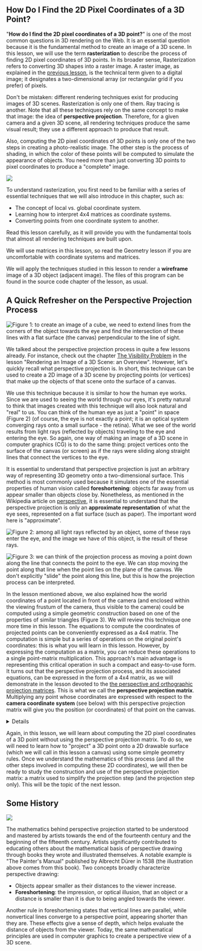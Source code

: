 ## How Do I Find the 2D Pixel Coordinates of a 3D Point?

"**How do I find the 2D pixel coordinates of a 3D point?**" is one of the most common questions in 3D rendering on the Web. It is an essential question because it is the fundamental method to create an image of a 3D scene. In this lesson, we will use the term **rasterization** to describe the process of finding 2D pixel coordinates of 3D points. In its broader sense, Rasterization refers to converting 3D shapes into a raster image. A raster image, as explained in the [previous lesson](/lessons/3d-basic-rendering/rendering-3d-scene-overview), is the technical term given to a digital image; it designates a two-dimensional array (or rectangular grid if you prefer) of pixels.

Don't be mistaken: different rendering techniques exist for producing images of 3D scenes. Rasterization is only one of them. Ray tracing is another. Note that all these techniques rely on the same concept to make that image: the idea of **perspective projection**. Therefore, for a given camera and a given 3D scene, all rendering techniques produce the same visual result; they use a different approach to produce that result.

Also, computing the 2D pixel coordinates of 3D points is only one of the two steps in creating a photo-realistic image. The other step is the process of shading, in which the color of these points will be computed to simulate the appearance of objects. You need more than just converting 3D points to pixel coordinates to produce a "complete" image.

![](/images/perspective-matrix/xtree.png?)

To understand rasterization, you first need to be familiar with a series of essential techniques that we will also introduce in this chapter, such as:
- The concept of local vs. global coordinate system.
- Learning how to interpret 4x4 matrices as coordinate systems.
- Converting points from one coordinate system to another.

Read this lesson carefully, as it will provide you with the fundamental tools that almost all rendering techniques are built upon.

We will use matrices in this lesson, so read the Geometry lesson if you are uncomfortable with coordinate systems and matrices.

We will apply the techniques studied in this lesson to render a **wireframe** image of a 3D object (adjacent image). The files of this program can be found in the source code chapter of the lesson, as usual.

## A Quick Refresher on the Perspective Projection Process

![Figure 1: to create an image of a cube, we need to extend lines from the corners of the object towards the eye and find the intersection of these lines with a flat surface (the canvas) perpendicular to the line of sight.](/images/rendering-3d-scene-overview/perspective4.png?)

We talked about the perspective projection process in quite a few lessons already. For instance, check out the chapter [The Visibility Problem](lessons/3d-basic-rendering/rendering-3d-scene-overview/visibility-problem) in the lesson "Rendering an Image of a 3D Scene: an Overview". However, let's quickly recall what perspective projection is. In short, this technique can be used to create a 2D image of a 3D scene by projecting points (or vertices) that make up the objects of that scene onto the surface of a canvas.

We use this technique because it is similar to how the human eye works. Since we are used to seeing the world through our eyes, it's pretty natural to think that images created with this technique will also look natural and "real" to us. You can think of the human eye as just a "point" in space (Figure 2) (of course, the eye is not exactly a point; it is an optical system converging rays onto a small surface - the retina). What we see of the world results from light rays (reflected by objects) traveling to the eye and entering the eye. So again, one way of making an image of a 3D scene in computer graphics (CG) is to do the same thing: project vertices onto the surface of the canvas (or screen) as if the rays were sliding along straight lines that connect the vertices to the eye.

It is essential to understand that perspective projection is just an arbitrary way of representing 3D geometry onto a two-dimensional surface. This method is most commonly used because it simulates one of the essential properties of human vision called **foreshortening**: objects far away from us appear smaller than objects close by. Nonetheless, as mentioned in the Wikipedia article on [perspective](https://en.wikipedia.org/wiki/Perspective_(graphical)), it is essential to understand that the perspective projection is only an **approximate representation** of what the eye sees, represented on a flat surface (such as paper). The important word here is "approximate".

![Figure 2: among all light rays reflected by an object, some of these rays enter the eye, and the image we have of this object, is the result of these rays.](/images/perspective-matrix/raystoeye.png?)

![Figure 3: we can think of the projection process as moving a point down along the line that connects the point to the eye. We can stop moving the point along that line when the point lies on the plane of the canvas. We don't explicitly "slide" the point along this line, but this is how the projection process can be interpreted.](/images/rendering-3d-scene-overview/projection3.png?)

In the lesson mentioned above, we also explained how the world coordinates of a point located in front of the camera (and enclosed within the viewing frustum of the camera, thus visible to the camera) could be computed using a simple geometric construction based on one of the properties of similar triangles (Figure 3). We will review this technique one more time in this lesson. The equations to compute the coordinates of projected points can be conveniently expressed as a 4x4 matrix. The computation is simple but a series of operations on the original point's coordinates: this is what you will learn in this lesson. However, by expressing the computation as a matrix, you can reduce these operations to a single point-matrix multiplication. This approach's main advantage is representing this critical operation in such a compact and easy-to-use form. It turns out that the perspective projection process, and its associated equations, can be expressed in the form of a 4x4 matrix, as we will demonstrate in the lesson devoted to the [the perspective and orthographic projection matrices](lessons/3d-basic-rendering/perspective-and-orthographic-projection-matrix). This is what we call the **perspective projection matrix**. Multiplying any point whose coordinates are expressed with respect to the **camera coordinate system** (see below) with this perspective projection matrix will give you the position (or coordinates) of that point on the canvas.

<details>
In CG, transformations are almost always linear. But it is essential to know that the perspective projection, which belongs to the more generic family of **projective transformation**, is a non-linear transformation. If you're looking for a visual explanation of which transformations are linear and which transformations are not, this [Youtube video](https://www.youtube.com/watch?v=kYB8IZa5AuE) does a good job.
</details>

Again, in this lesson, we will learn about computing the 2D pixel coordinates of a 3D point without using the perspective projection matrix. To do so, we will need to learn how to "project" a 3D point onto a 2D drawable surface (which we will call in this lesson a canvas) using some simple geometry rules. Once we understand the mathematics of this process (and all the other steps involved in computing these 2D coordinates), we will then be ready to study the construction and use of the perspective projection matrix: a matrix used to simplify the projection step (and the projection step only). This will be the topic of the next lesson.

## Some History

![](/images/perspective-matrix/duerer.png?)

The mathematics behind perspective projection started to be understood and mastered by artists towards the end of the fourteenth century and the beginning of the fifteenth century. Artists significantly contributed to educating others about the mathematical basis of perspective drawing through books they wrote and illustrated themselves. A notable example is "The Painter's Manual" published by Albrecht Dürer in 1538 (the illustration above comes from this book). Two concepts broadly characterize perspective drawing:

- Objects appear smaller as their distances to the viewer increase.
- **Foreshortening**: the impression, or optical illusion, that an object or a distance is smaller than it is due to being angled towards the viewer.

Another rule in foreshortening states that vertical lines are parallel, while nonvertical lines converge to a perspective point, appearing shorter than they are. These effects give a sense of depth, which helps evaluate the distance of objects from the viewer. Today, the same mathematical principles are used in computer graphics to create a perspective view of a 3D scene.
